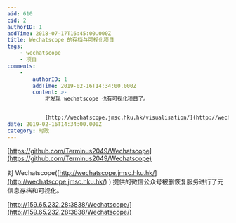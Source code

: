 ```yaml
---
aid: 610
cid: 2
authorID: 1
addTime: 2018-07-17T16:45:00.000Z
title: Wechatscope 的存档与可视化项目
tags:
    - wechatscope
    - 项目
comments:
    -
        authorID: 1
        addTime: 2019-02-16T14:34:00.000Z
        content: >-
            才发现 wechatscope 也有可视化项目了。


            [http://wechatscope.jmsc.hku.hk/visualisation/](http://wechatscope.jmsc.hku.hk/visualisation/)
date: 2019-02-16T14:34:00.000Z
category: 时政
---
```


[https://github.com/Terminus2049/Wechatscope](https://github.com/Terminus2049/Wechatscope)

对 Wechatscope([http://wechatscope.jmsc.hku.hk/](http://wechatscope.jmsc.hku.hk/) ) 提供的微信公众号被删恢复服务进行了元信息存档和可视化。

[http://159.65.232.28:3838/Wechatscope/](http://159.65.232.28:3838/Wechatscope/)

